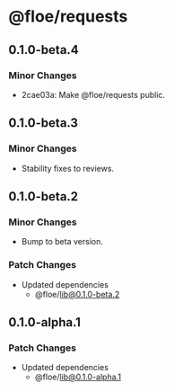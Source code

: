 # @floe/requests

## 0.1.0-beta.4

### Minor Changes

- 2cae03a: Make @floe/requests public.

## 0.1.0-beta.3

### Minor Changes

- Stability fixes to reviews.

## 0.1.0-beta.2

### Minor Changes

- Bump to beta version.

### Patch Changes

- Updated dependencies
  - @floe/lib@0.1.0-beta.2

## 0.1.0-alpha.1

### Patch Changes

- Updated dependencies
  - @floe/lib@0.1.0-alpha.1
